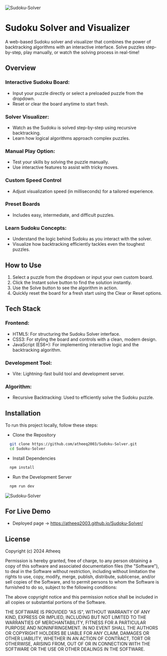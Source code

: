 ![Sudoku-Solver](https://github.com/user-attachments/assets/5aa6e3e6-e58d-4fc8-a199-ef193db553d3)

# Sudoku Solver and Visualizer

A web-based Sudoku solver and visualizer that combines the power of backtracking algorithms with an interactive interface. Solve puzzles step-by-step, play manually, or watch the solving process in real-time!

## Overview

### Interactive Sudoku Board:

- Input your puzzle directly or select a preloaded puzzle from the dropdown.
- Reset or clear the board anytime to start fresh.

### Solver Visualizer:

- Watch as the Sudoku is solved step-by-step using recursive backtracking.
- Learn how logical algorithms approach complex puzzles.

### Manual Play Option:

- Test your skills by solving the puzzle manually.
- Use interactive features to assist with tricky moves.

### Custom Speed Control
- Adjust visualization speed (in milliseconds) for a tailored experience.

### Preset Boards
- Includes easy, intermediate, and difficult puzzles.

### Learn Sudoku Concepts:

- Understand the logic behind Sudoku as you interact with the solver.
- Visualize how backtracking efficiently tackles even the toughest puzzles.

## How to Use 
1. Select a puzzle from the dropdown or input your own custom board.
2. Click the Instant solve button to find the solution instantly.
3. Use the Solve button to see the algorithm in action.
4. Quickly reset the board for a fresh start using the Clear or Reset options.




## Tech Stack
### Frontend:
- HTML5: For structuring the Sudoku Solver interface.
- CSS3: For styling the board and controls with a clean, modern design.
- JavaScript (ES6+): For implementing interactive logic and the backtracking algorithm.

### Development Tool:
- Vite: Lightning-fast build tool and development server.

### Algorithm:
- Recursive Backtracking: Used to efficiently solve the Sudoku puzzle.

## Installation

To run this project locally, follow these steps:
- Clone the Repository
```bash
  git clone https://github.com/atheeq2003/Sudoku-Solver.git
  cd Sudoku-Solver
```

- Install Dependencies
```bash
  npm install  
```

- Run the Development Server
```bash
  npm run dev 
```




    
![Sudoku-Solver](https://github.com/user-attachments/assets/5aa6e3e6-e58d-4fc8-a199-ef193db553d3)

## For Live Demo
- Deployed page -> https://atheeq2003.github.io/Sudoku-Solver/

## License


Copyright (c) 2024 Atheeq

Permission is hereby granted, free of charge, to any person obtaining a copy
of this software and associated documentation files (the "Software"), to deal
in the Software without restriction, including without limitation the rights
to use, copy, modify, merge, publish, distribute, sublicense, and/or sell
copies of the Software, and to permit persons to whom the Software is
furnished to do so, subject to the following conditions:

The above copyright notice and this permission notice shall be included in all
copies or substantial portions of the Software.

THE SOFTWARE IS PROVIDED "AS IS", WITHOUT WARRANTY OF ANY KIND, EXPRESS OR
IMPLIED, INCLUDING BUT NOT LIMITED TO THE WARRANTIES OF MERCHANTABILITY,
FITNESS FOR A PARTICULAR PURPOSE AND NONINFRINGEMENT. IN NO EVENT SHALL THE
AUTHORS OR COPYRIGHT HOLDERS BE LIABLE FOR ANY CLAIM, DAMAGES OR OTHER
LIABILITY, WHETHER IN AN ACTION OF CONTRACT, TORT OR OTHERWISE, ARISING FROM,
OUT OF OR IN CONNECTION WITH THE SOFTWARE OR THE USE OR OTHER DEALINGS IN THE
SOFTWARE.
